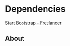 # Dependencies
[Start Bootstrap - Freelancer](https://startbootstrap.com/theme/freelancer/)

## About
